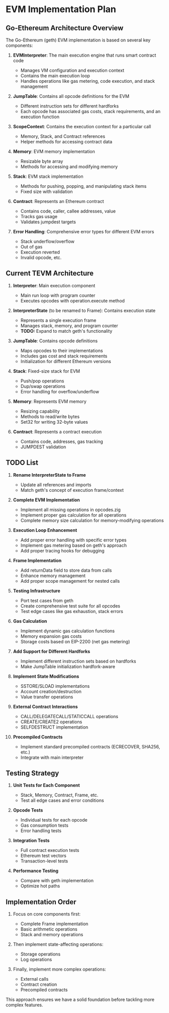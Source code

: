 # EVM Implementation Plan

## Go-Ethereum Architecture Overview

The Go-Ethereum (geth) EVM implementation is based on several key components:

1. **EVMInterpreter**: The main execution engine that runs smart contract code
   - Manages VM configuration and execution context
   - Contains the main execution loop
   - Handles operations like gas metering, code execution, and stack management

2. **JumpTable**: Contains all opcode definitions for the EVM
   - Different instruction sets for different hardforks
   - Each opcode has associated gas costs, stack requirements, and an execution function

3. **ScopeContext**: Contains the execution context for a particular call
   - Memory, Stack, and Contract references
   - Helper methods for accessing contract data

4. **Memory**: EVM memory implementation
   - Resizable byte array 
   - Methods for accessing and modifying memory

5. **Stack**: EVM stack implementation
   - Methods for pushing, popping, and manipulating stack items
   - Fixed size with validation

6. **Contract**: Represents an Ethereum contract 
   - Contains code, caller, callee addresses, value
   - Tracks gas usage
   - Validates jumpdest targets

7. **Error Handling**: Comprehensive error types for different EVM errors
   - Stack underflow/overflow
   - Out of gas
   - Execution reverted
   - Invalid opcode, etc.

## Current TEVM Architecture

1. **Interpreter**: Main execution component
   - Main run loop with program counter
   - Executes opcodes with operation.execute method

2. **InterpreterState** (to be renamed to Frame): Contains execution state
   - Represents a single execution frame
   - Manages stack, memory, and program counter
   - **TODO:** Expand to match geth's functionality

3. **JumpTable**: Contains opcode definitions
   - Maps opcodes to their implementations
   - Includes gas cost and stack requirements
   - Initialization for different Ethereum versions

4. **Stack**: Fixed-size stack for EVM
   - Push/pop operations
   - Dup/swap operations
   - Error handling for overflow/underflow

5. **Memory**: Represents EVM memory
   - Resizing capability
   - Methods to read/write bytes
   - Set32 for writing 32-byte values

6. **Contract**: Represents a contract execution
   - Contains code, addresses, gas tracking
   - JUMPDEST validation

## TODO List

1. **Rename InterpreterState to Frame**
   - Update all references and imports
   - Match geth's concept of execution frame/context

2. **Complete EVM Implementation**
   - Implement all missing operations in opcodes.zig
   - Implement proper gas calculation for all operations
   - Complete memory size calculation for memory-modifying operations

3. **Execution Loop Enhancement**
   - Add proper error handling with specific error types
   - Implement gas metering based on geth's approach
   - Add proper tracing hooks for debugging

4. **Frame Implementation**
   - Add returnData field to store data from calls
   - Enhance memory management
   - Add proper scope management for nested calls

5. **Testing Infrastructure**
   - Port test cases from geth
   - Create comprehensive test suite for all opcodes
   - Test edge cases like gas exhaustion, stack errors

6. **Gas Calculation**
   - Implement dynamic gas calculation functions
   - Memory expansion gas costs
   - Storage costs based on EIP-2200 (net gas metering)

7. **Add Support for Different Hardforks**
   - Implement different instruction sets based on hardforks
   - Make JumpTable initialization hardfork-aware

8. **Implement State Modifications**
   - SSTORE/SLOAD implementations
   - Account creation/destruction
   - Value transfer operations

9. **External Contract Interactions**
   - CALL/DELEGATECALL/STATICCALL operations
   - CREATE/CREATE2 operations
   - SELFDESTRUCT implementation

10. **Precompiled Contracts**
    - Implement standard precompiled contracts (ECRECOVER, SHA256, etc.)
    - Integrate with main interpreter

## Testing Strategy

1. **Unit Tests for Each Component**
   - Stack, Memory, Contract, Frame, etc.
   - Test all edge cases and error conditions

2. **Opcode Tests**
   - Individual tests for each opcode
   - Gas consumption tests
   - Error handling tests

3. **Integration Tests**
   - Full contract execution tests
   - Ethereum test vectors
   - Transaction-level tests

4. **Performance Testing**
   - Compare with geth implementation
   - Optimize hot paths

## Implementation Order

1. Focus on core components first:
   - Complete Frame implementation
   - Basic arithmetic operations
   - Stack and memory operations

2. Then implement state-affecting operations:
   - Storage operations
   - Log operations

3. Finally, implement more complex operations:
   - External calls
   - Contract creation
   - Precompiled contracts

This approach ensures we have a solid foundation before tackling more complex features.
